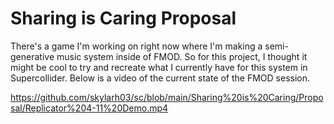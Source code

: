 # Sharing is Caring Proposal

There's a game I'm working on right now where I'm making a semi-generative music system inside of FMOD. So for this project, I thought it might be cool to try and recreate what I currently have for this system in Supercollider. Below is a video of the current state of the FMOD session.

https://github.com/skylarh03/sc/blob/main/Sharing%20is%20Caring/Proposal/Replicator%204-11%20Demo.mp4


 
